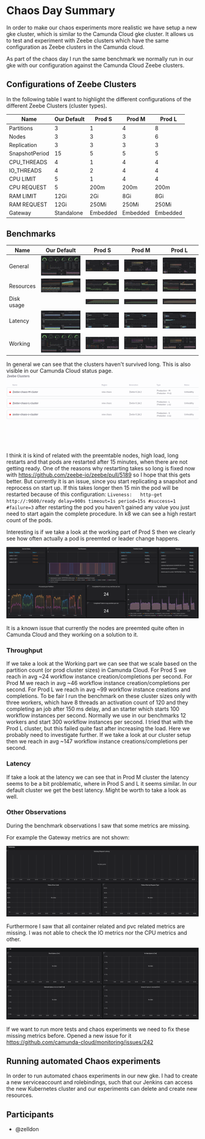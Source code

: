 # Chaos Day Summary

In order to make our chaos experiments more realistic we have setup a new gke cluster, which is similar to the Camunda Cloud gke cluster.
It allows us to test and experiment with Zeebe clusters which have the same configuration as Zeebe clusters in the Camunda cloud.

As part of the chaos day I run the same benchmark we normally run in our gke with our configuration against the Camunda Cloud Zeebe clusters.

## Configurations of Zeebe Clusters

In the following table I want to highlight the different configurations of the different Zeebe Clusters (cluster types).

| Name | Our Default | Prod S | Prod M | Prod L |
|------|-------------|--------|--------|--------|
|Partitions|  3      |   1    |   4    |  8     |
|Nodes|       3       |   3    |   3    |   6    |
|Replication| 3     |   3     |   3   |    3   |
|SnapshotPeriod| 15 | 5 | 5 | 5 |
|CPU_THREADS| 4 | 1 | 4 | 4 |
|IO_THREADS| 4 | 2 | 4 | 4 |
|CPU LIMIT| 5 | 1 | 4 | 4 |
|CPU REQUEST| 5 | 200m | 200m | 200m |
|RAM LIMIT| 12Gi | 2Gi | 8Gi | 8Gi |
|RAM REQUEST| 12Gi | 250Mi | 250Mi | 250Mi|
|Gateway|Standalone|Embedded|Embedded|Embedded|

## Benchmarks

| Name | Our Default | Prod S | Prod M | Prod L |
|------|-------------|--------|--------|--------|
|General|![base](base.png)|![prods](prod-s-general.png)|![prods](prod-m-general.png)|![prods](prod-l-general.png)|
|Resources|![base](base-res.png)|![prods](prod-s-res.png)|![prods](prod-m-res.png)|![prods](prod-l-res.png)|
|Disk usage||![prods](prod-s-disk.png)|![prods](prod-m-disk.png)|![prods](prod-l-disk.png)|
|Latency|![base](base-latency.png)|![prods](prod-s-latency.png)|![prods](prod-m-latency.png)|![prods](prod-l-latency.png)|
|Working|![base](base.png)|![prods](prod-s-working.png)|![prods](prod-m-working.png)|![prods](prod-l-working.png)|

In general we can see that the clusters haven't survived long. This is also visible in our Camunda Cloud status page.
![status](status.png)

I think it is kind of related with the preemtable nodes, high load, long restarts and that pods are restarted after 15 minutes, when there are not getting ready.
One of the reasons why restarting takes so long is fixed now with https://github.com/zeebe-io/zeebe/pull/5189 so I hope that this gets better. But currently it is an issue, since you start replicating a snapshot and reprocess on start up. If this takes longer then 15 min the pod will be restarted because of this configuration: `Liveness:   http-get http://:9600/ready delay=900s timeout=1s period=15s #success=1 #failure=3` after restarting the pod you haven't gained any value you just need to start again the complete procedure. In k8 we can see a high restart count of the pods.

Interesting is if we take a look at the working part of Prod S then we clearly see how often actually a pod is preemted or leader change happens.

![prod-s](prod-s-working.png)

It is a known issue that currently the nodes are preemted quite often in Camunda Cloud and they working on a solution to it.

### Throughput

If we take a look at the Working part we can see that we scale based on the partition count (or prod cluster sizes) in Camunda Cloud. For Prod S we reach in avg ~24 workflow instance creation/completions per second. For Prod M we reach in avg ~46 workflow instance creation/completions per second. For Prod L we reach in avg ~99 workflow instance creations and completions. To be fair I run the benchmark on these cluster sizes only with three workers, which have 8 threads an activation count of 120 and they completing an job after 150 ms delay, and an starter which starts 100 workflow instances per second. Normally we use in our benchmarks 12 workers and start 300 workflow instances per second. I tried that with the Prod L cluster, but this failed quite fast after increasing the load. Here we probably need to investigate further. If we take a look at our cluster setup then we reach in avg ~147 workflow instance creations/completions per second.

### Latency

If take a look at the latency we can see that in Prod M cluster the latency seems to be a bit problematic, where in Prod S and L it seems similar. In our default cluster we get the best latency. Might be worth to take a look as well.

### Other Observations

During the benchmark observations I saw that some metrics are missing.

For example the Gateway metrics are not shown:

![gw](missing-gw-metrics.png)

Furthermore I saw that all container related and pvc related metrics are missing. I was not able to check the IO metrics nor the CPU metrics and other.

![io](missing-io.png)

If we want to run more tests and chaos experiments we need to fix these missing metrics before. Opened a new issue for it https://github.com/camunda-cloud/monitoring/issues/242

## Running automated Chaos experiments

In order to run automated chaos experiments in our new gke. I had to create a new serviceaccount and rolebindings, such that our Jenkins can access the new Kubernetes cluster and our experiments can delete and create new resources.

## Participants

 * @zelldon
